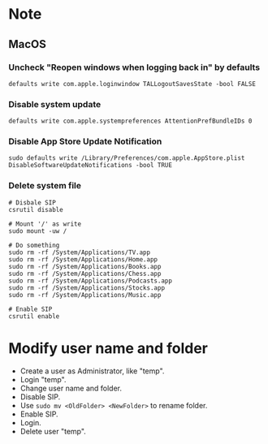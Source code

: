 # Note

## MacOS
### Uncheck "Reopen windows when logging back in" by defaults
```
defaults write com.apple.loginwindow TALLogoutSavesState -bool FALSE
```

### Disable system update
```
defaults write com.apple.systempreferences AttentionPrefBundleIDs 0
```

### Disable App Store Update Notification
```
sudo defaults write /Library/Preferences/com.apple.AppStore.plist DisableSoftwareUpdateNotifications -bool TRUE
```

### Delete system file
```
# Disbale SIP
csrutil disable

# Mount '/' as write
sudo mount -uw /

# Do something
sudo rm -rf /System/Applications/TV.app
sudo rm -rf /System/Applications/Home.app
sudo rm -rf /System/Applications/Books.app
sudo rm -rf /System/Applications/Chess.app
sudo rm -rf /System/Applications/Podcasts.app
sudo rm -rf /System/Applications/Stocks.app
sudo rm -rf /System/Applications/Music.app

# Enable SIP
csrutil enable
```

# Modify user name and folder
- Create a user as Administrator, like "temp".
- Login "temp".
- Change user name and folder.
- Disable SIP.
- Use `sudo mv <OldFolder> <NewFolder>` to rename folder.
- Enable SIP.
- Login.
- Delete user "temp".
